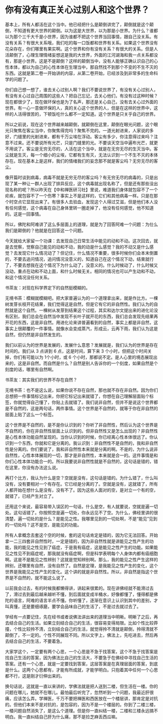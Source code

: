# 你有没有真正关心过别人和这个世界？

基本上，所有人都活在这个当中。他已经把什么是颠倒讲完了，颠倒就是这个颠倒，不知道有更大世界的颠倒。以为这是大世界，以为那是小世界。为什么？谁都以为那个三千大千是小世界，因为谁都不把这个世界当回事情，跟自己没关系。有没有关系？有很大关系哦，我们吃的每一口饭都和世界有关系。如果这个世界没有花朵存在，你们哪里有果实啊。这个世界和你有没有关系？有很大的关系。但是人活颠倒了，心理生理情绪妄想这是我的大世界，外面的江河湖海和我一点关系都没有，那是小世界。这是不是颠倒？这样的颠倒当中，没有人能够正确认识自己的心性本体，都以为自己的心性本体在生理当中，那自然找不到那个不变的不生不灭的东西。这就是第二卷一开始讲的内容，从第二卷开始，已经涉及到非常多的生命科学的问题了。

你们自己想一想了，谁去关心过别人啊？我们不要说世界了，有没有关心过别人，有没有关心过自己周围的这些人？把自己忘记，去关心他们，有没有过这种时候？现在都很少了，现在做环保也是为了名声，那还是关心自己，没有去关心过外面的世界。有一心一意做环保的人，真的关心这个世界的人，但是在这样的世界中，这样的人活得很苦的，下顿饭吃什么都不一定知道。这个世界是只关乎自己的世界。

所以之前说，现在这个世界越来越颠倒，就颠倒在这里，颠倒在眼光问题，这个眼光只聚焦在客尘当中，你聚焦得完吗？聚焦不完的。一道光射进来，人家说的多好，门缝里的光射进来，都有千万尘埃在浮动。客尘有多少，你注意得过来吗？注意不过来。还不要说所有光芒，只是门缝里的光。不要谈天空当中遍布光芒，就更不用说了。客尘是无穷无尽的，人活在这个当中，就是在无穷无尽的生灭当中。客尘就是生灭，每一个细小的尘埃，它都有生有灭，无法认识到一个不生不灭的本体存在。现在基本上是这样，我们的情绪我们的妄念那不就是客尘吗？无穷无尽的客尘。

像开篇时谈到病毒，病毒不就是无穷无尽的客尘吗？有无穷无尽的病毒的，只是出现了某一种让一群人出现了排异反应，这个病毒就出现名称了，但是还有那些没出现名称的呢？所以昨天在【中和禅医研习社】里说，难道我们身体就包容不了一个疟疾，就包容不了一个伤寒？事实上不是这样的，它们和其他病毒一样。只是在那个时空点它显现出来了。有很多人去验血，发现这个人得过艾滋，但是他们本人没有任何感觉，这个病毒在自己身体里转一圈走掉了，他没有任何感觉，他不知道的。这是一回事情。

所以，佛陀和阿难讲了这么多层面上的道理，就是为了回答阿难一个问题：为仕么我们是颠倒的？他就是在回答这一个问题。

今天就给大家留一个功课：去发现自己日常生活中能见的动和不动。这次回去，就是去觉察，觉察自己能见的动和不动，我的动是什么感觉？我的不动又是什么感觉？去发现它什么情况动了？但记住，什么情况不重要，很多时候你们会本末倒置的，不要去追问情况，追问情况没意义的，知道自己在这个情况下动，结束就行了，不要去想我在这个情况下为什么动了，没意义的。什么时候动了，什么时候又没动，重点在动和不动上面，和什么时候无关。相同的情况也可以产生动和不动，和这个情况没任何关系。

书茶友：对现在科学界定下的自然挺模糊的。

无境书茶：模糊就模糊吧。把大家普遍认为的一个道理拿出来，就是作比方。一棵树发芽长枝开花结果，我们觉得这是自然，但是它有它的非自然性。我们认为的自然就是这个自然。一棵树从发芽到结果这个过程，其实和达尔文提出来的进化论没有区别，我们总会在自然当中发现不长叶子就开花的东西，我们总会发现先结果再开花的东西，这是非自然。用进化论来讲普遍看到的自然，事实上都是非自然，这事实上很颠覆的一件事情。就像水会变成蒸汽，形成云，云再下雨，我们认为这是自然，但仍然是非自然发生的。

我们以前认为的世界是发展的，发展什么意思？发展就是，我们认为的世界是存在时间的。我们从 3 点讲到 6 点，这是时间，算下来 3 个小时，但把这个时间关掉，你们有可能以为 1个小时，或 6 个小时，那都说不定。是人心里的境态展现出来的，这是非自然。而自然是什么？自然是别人告诉你的一个刻度，如果自然是个刻度的话，哪里有自然啊。

书茶友：其实我们的世界不存在自然？

无境书茶：也不是这么说，如果你说不存在自然，那也就不存在非自然。因为你们总想把一件事情标记出来，你把它标记出来就错了，你想在自己理解层面贴个标签，你就觉得自己懂了，你贴上去就错了。我们说非自然，但并不是说这个世界都是不自然的，这是两句话，两件事情。这个世界是不自然的，就等于你在非自然的层面上贴了这么一个标签。

这个世界是不自然的，是不是你认识到的？你听了非自然性，然后认为这个世界是不自然的，你在非自然性层面上认识到的。但非自然性又是怎么出现的？非自然性是心性本体功能自然呈现的。当你认识到的时候，你已经离心性本体很远了。你认识到一个东西，你就和它是分离的。我认识到：非自然性不是自然的，我和非自然性是分离的。你们要说了，我和非自然性本来就是分离的啊。不是的，为什么说非自然性，心性本体展现的一切，那才是非自然性，本来就是合一的。这件事情是和你们心性本体功能合一的。所以我要说非自然性就是不自然的，这句话是错的，错在这里，你没有办法这么说。

再打个比方，我认为什么是空？空就是没有，这句话是错的。为什么错了，什么叫没有，没有要相对一个有存在。它已经是分离的了。空就是没有，这就错了，所有人都开始在想什么是没有，没有不了。因为这些人面对的空，是对立一个有的空，就错了，已经产生对立了。

还用这个来说，最容易带入误区的一句话，什么是空，有人就要说，空就是遍一切处。这句话错了。你按照空是遍一切处，你永远见不了空。为什么，佛经里讲的很清楚，遍一切处的是什么？是能见之性。我哪里见到的一切处啊，不是“能见”见到的一切处吗？这不是空，是能见的功能。

所有人拿概念去套这个空的时候，套的这句话肯定是错的，因为它无法回答。开始拿一二三四套非自然性时，一定是错的，因为非自然性就是讲能见之性产生的功能，我的能见之性见到了癌症，于是我有癌症，这是能见之性产生的功能。如果能见之性见不到癌症呢，那我就没有癌症啊，但是科学表明每个人身体内都有癌细胞啊。这是不是能见之性辨别？这就是觉知辨别啊。那么，我的能见之性产生这样的辨别，还哪里有自然，没有自然了。自然是定理，是我能见之性产生的变化，这个世界是我能见之性产生的变化。这个讲的就是非自然性。所以，非自然是指这个世界是不自然的，就不能这么说了。

以前我会过去，有的时候我都懒得讲，讲起来很累的。现在讲佛经就不能滑过去了，滑过去到最后越来越听不懂，到后面就变成半桶水，好像都懂了，懂得都是佛陀的语言，阿难的语言半点不懂。你听懂了，逐渐在意识上认识到其中的差别，才叫真懂，还是要细琢磨，要学会品味自己的生活了，不是过去就过去了。

学经有一点要记住，先在经书或者说佛法讲出来的道理当中明晰。明晰了之后，再去结合自己的生活。如果立刻结合自己的生活，很容易变得局限。比如个性比较莽撞，个性比较拎不清，立刻结合自己的生活，就觉得拎不清就是颠倒，拎得清就不颠倒了，不一定的。个性不同展现不同。所以文字上，佛法上，先吃进去，然后再去结合自己的生活，不要着急。

大家学这个，一定要有两个心思，一个心思是不急于找答案，这个不急于找答案是找自己生活的答案，因为佛法比自己的生活大，不要急于在佛经中寻找自己生活的答案。还有一个心思，就是一定要找到答案，这层答案是在真理层面的答案，到底是什么。这两个心思都有，才能有所成就，才能学明白。只抱着其中任何一个心思都不行，这是刚才衍伸出来的。

换句话说，这就是一直以来讲的，学佛法就是把人送到二楼，但生活在一楼。你的问题在哪儿，她就不在哪儿。最怕最后听完了，忽然听到一个问题，我最近肝很痛，应该怎么弄。学禅医，千万不要把禅医和西医放在一个楼层讲，那肯定是对抗的。但他们本来不是对抗的，是包容的，因为不是一个楼层的。你到了二楼三楼，一楼问题自然消失了，是这么个道理。但是你一直纠结一楼，二楼和三楼永远搞不明白。我一直纠结自己肝为什么痛，那不是捡芝麻丢西瓜嘛。


